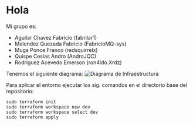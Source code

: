 # Hola

Mi grupo es:
- Aguilar Chavez Fabricio (fabrilar1)
- Melendez Quezada Fabricio (FabricioMQ-sys)
- Muga Ponce Franco (redsquirrelx)
- Quispe Cesias Andro (AndroJQC)
- Rodriguez Acevedo Emerson (ron4ldo.Xrdz)


Tenemos el siguiente diagrama: 
![Diagrama de Infraestructura](<diagrama infraestructura-1.png>)

Para aplicar el entorno ejecutar los sig. comandos en el directorio base del repositorio:
```
sudo terraform init
sudo terraform workspace new dev
sudo terraform workspace select dev
sudo terraform apply
```


